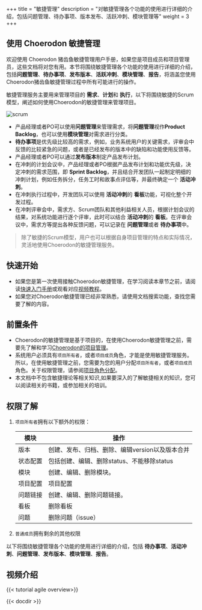 ﻿+++
title = "敏捷管理"
description = "对敏捷管理各个功能的使用进行详细的介绍，包括问题管理、待办事项、版本发布、活跃冲刺、模块管理等"
weight = 3
+++

## 使用 Choerodon 敏捷管理

欢迎使用 Choerodon 猪齿鱼敏捷管理用户手册，如果您是项目成员和项目管理员，这些文档将对您有用。本节将围绕敏捷管理各个功能的使用进行详细的介绍，包括**问题管理**、**待办事项**、**发布版本**、**活跃冲刺**、**模块管理**、**报告**，将涵盖您使用Choerodon猪齿鱼敏捷管理过程中所有可能进行的操作。

敏捷管理服务主要用来管理项目的 **需求**、**计划**和 **执行**，以下将围绕敏捷的Scrum模型，阐述如何使用Choerodon的敏捷管理来管理项目。

![](/docs/user-guide/agile/imge/scrum.png "scrum")

- 产品经理或者PO可以使用**问题管理**来管理需求，将**问题管理**视作**Product Backlog**，也可以使用**模块管理**对需求进行分类。
- **待办事项**是优先级比较高的需求，例如，业务系统用户的关键需求，评审会中反馈的比较紧急的问题，或者是已经发布的版本中的缺陷和功能使用反馈等。
- 产品经理或者PO可以通过**发布版本**制定产品发布计划。
- 在冲刺的计划会议中，产品经理或者PO根据产品发布计划和功能优先级，决定冲刺的需求范围，即 **Sprint Backlog**，并且结合开发团队一起制定明细的冲刺计划，例如任务拆分，任务工时和故事点评估等，并最终确定一个 **活动冲刺**。
- 在冲刺执行过程中，开发团队可以使用 **活动冲刺**的 **看板**功能，可视化整个开发过程。
- 在冲刺评审会中，需求方、Scrum团队和其他利益相关人员，根据计划会议的结果，对系统功能进行逐个评审，此时可以结合 **活动冲刺**的 **看板**。在评审会议中，需求方等提出各种反馈问题，可以记录在 **问题管理**或者 **待办事项**中。


<blockquote class="note">
    除了敏捷的Scrum模型，用户也可以根据自身项目管理的特点和实际情况，灵活地使用Choerodon的敏捷管理服务。
</blockquote>

## 快速开始

 - 如果您是第一次使用接触Choerodon敏捷管理，在学习阅读本章节之前，请阅读[快速入门手册](../../quick-start/)或观看对应[视频教程](../../quick-start/video-tutorial/)。
 - 如果您对Choerodon敏捷管理已经非常熟悉，请使用文档搜索功能，查找您需要了解的内容。

## 前置条件

 - Choerodon的敏捷管理是基于项目的，在使用Choerodon敏捷管理之前，需要先了解和学习[Choerodon的项目管理](../../quick-start/admin/project)。
 - 系统用户必须具有`项目所有者`，或者`项目成员`角色，才能是使用敏捷管理服务。所以，在使用敏捷管理之前，您需要为您的用户分配`项目所有者`，或者`项目成员`角色。关于权限管理，请参阅[项目角色分配](.././system-configuration/project/role-assignment/)。
 - 本文档中不包含敏捷理论等相关知识,如果要深入的了解敏捷相关的知识，您可以阅读相关的书籍，或参加相关的培训。

## 权限了解
1. `项目所有者`拥有以下额外的权限：

    模块|操作
    |---|---|
    版本|创建、发布、归档、删除、编辑version以及版本合并
    状态配置|包括创建、编辑、删除status、不能移除status
    模块|创建、编辑、删除模块。
    项目配置|项目配置
    问题链接|创建、编辑、删除问题链接。
    看板|删除看板
    问题|删除问题（issue）
1. `普通成员`拥有剩余的其他权限

以下将围绕敏捷管理各个功能的使用进行详细的介绍，包括 **待办事项**、**活动冲刺**、**问题管理**、**发布版本**、**模块管理**、**报告**。

## 视频介绍

{{< tutorial agile overview>}}

{{< docdir >}}

